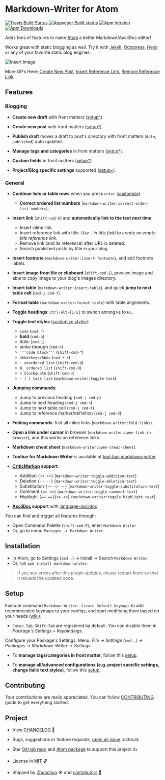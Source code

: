 # Markdown-Writer for Atom

[![Travis Build Status](https://travis-ci.org/zhuochun/md-writer.svg?branch=master)](https://travis-ci.org/zhuochun/md-writer)
[![Appveyor Build status](https://ci.appveyor.com/api/projects/status/fv1unuiac1umt44f?svg=true)](https://ci.appveyor.com/project/zhuochun/md-writer)
[![Apm Version](https://img.shields.io/apm/v/markdown-writer.svg)](https://atom.io/packages/markdown-writer)
[![Apm Downloads](https://img.shields.io/apm/dm/markdown-writer.svg)](https://atom.io/packages/markdown-writer)

Adds tons of features to make [Atom](https://atom.io/) a better Markdown/AsciiDoc editor!

Works great with static blogging as well. Try it with [Jekyll](http://jekyllrb.com/), [Octopress](http://octopress.org/), [Hexo](http://hexo.io/) or any of your favorite static blog engines.

![Insert Image](http://i.imgur.com/s9ekMns.gif)

More GIFs Here: [Create New Post](http://i.imgur.com/BwntxhB.gif), [Insert Reference Link](http://i.imgur.com/L67TqyF.gif), [Remove Reference Link](http://i.imgur.com/TglzeJV.gif).

## Features

### Blogging

- **Create new draft** with front matters ([setup^][ca8870d7]).
- **Create new post** with front matters ([setup^][ca8870d7]).
- **Publish draft** moves a draft to post's directory with front matters (`date`, `published`) auto updated.
- **Manage tags and categories** in front matters ([setup*][9be76601]).
- **Custom fields** in front matters ([setup*][9be76601]).
- **Project/Blog specific settings** supported ([setup+][1561ed4c]).

  [ca8870d7]: https://github.com/zhuochun/md-writer/wiki/Quick-Start "Markdown-Writer Setup Guide"
  [9be76601]: https://github.com/zhuochun/md-writer/wiki/Settings-for-Front-Matters "Setup Tags/Categories/Posts"
  [1561ed4c]: https://github.com/zhuochun/md-writer/wiki/Settings#project-specific-settings "Project Specific Settings"

### General

- **Continue lists or table rows** when you press `enter` ([customize][adaa9527]).
  - **Correct ordered list numbers** (`markdown-writer:correct-order-list-numbers`).
- **Insert link** (`shift-cmd-k`) and **automatically link to the text next time**.
  - Insert inline link.
  - Insert reference link with title. _Use `-` in title field to create an empty title reference link._
  - Remove link (and its reference) after URL is deleted.
  - Search published posts by title in your blog.
- **Insert footnote** (`markdown-writer:insert-footnote`), and edit footnote labels.
- **Insert image from file or clipboard** (`shift-cmd-i`), preview image and able to copy image to your blog's images directory.
- **Insert table** (`markdown-writer:insert-table`), and quick **jump to next table cell** (`cmd-j cmd-t`).
- **Format table** (`markdown-writer:format-table`) with table alignments.
- **Toggle headings**: `ctrl-alt-[1-5]` to switch among `H1` to `H5`.
- **Toggle text styles** ([customize styles][7ddaeaf4]):
  - `code` (`cmd-'`)
  - **bold** (`cmd-b`)
  - _italic_ (`cmd-i`)
  - ~~strike through~~ (`cmd-h`)
  - `'''code block'''` (`shift-cmd-"`)
  - `<kbd>key</kbd>` (`cmd + k`)
  - `- unordered list` (`shift-cmd-U`)
  - `0. ordered list` (`shift-cmd-O`)
  - `> blockquote` (`shift-cmd->`)
  - `- [ ] task list` (`markdown-writer:toggle-task`)
- **Jumping commands**:
  - Jump to previous heading (`cmd-j cmd-p`)
  - Jump to next heading (`cmd-j cmd-n`)
  - Jump to next table cell (`cmd-j cmd-t`)
  - Jump to reference marker/definition (`cmd-j cmd-d`)
- **Folding commands**: fold all inline links (`markdown-writer:fold-links`).
- **Open a link under cursor** in browser (`markdown-writer:open-link-in-browser`), and this works on reference links.
- **Markdown cheat sheet** (`markdown-writer:open-cheat-sheet`).
- **Toolbar for Markdown Writer** is available at [tool-bar-markdown-writer][82a2aced].
- **[CriticMarkup][f99bc01e] support**:
  - Addition `{++ ++}` (`markdown-writer:toggle-addition-text`)
  - Deletion `{-- --}` (`markdown-writer:toggle-deletion-text`)
  - Substitution `{~~ ~> ~~}` (`markdown-writer:toggle-substitution-text`)
  - Comment `{>> <<}` (`markdown-writer:toggle-comment-text`)
  - Highlight `{== ==}{>> <<}` (`markdown-writer:toggle-highlight-text`)
- **[AsciiDoc][0e2299b8] support** with [language-asciidoc][2f0cb1f9].

  [82a2aced]: https://atom.io/packages/tool-bar-markdown-writer "Toobar for Markdown Writer"
  [2f0cb1f9]: https://atom.io/packages/language-asciidoc "AsciiDoc Language Package for Atom"
  [adaa9527]: https://github.com/zhuochun/md-writer/wiki/Settings#use-different-unordered-list-styles "Customizations"
  [f99bc01e]: http://criticmarkup.com/users-guide.php "CriticMarkup"
  [0e2299b8]: https://asciidoctor.org/docs/asciidoc-syntax-quick-reference/ "AsciiDoc Quick Reference"

You can find and trigger all features through:

- Open Command Palette (`shift-cmd-P`), enter `Markdown Writer`
- Or, go to menu `Packages -> Markdown Writer`.

## Installation

- In Atom, go to Settings (`cmd-,`) -> Install -> Search `Markdown Writer`.
- Or, run `apm install markdown-writer`.

> If you see errors after this plugin updates, please restart Atom so that it reloads the updated code.

## Setup

Execute command `Markdown Writer: Create Default keymaps` to add recommended keymaps to your configs, and start modifying them based on your needs ([wiki][31ebd53f]).

- `Enter`, `Tab`, `Shift-Tab` are registered by default. You can disable them in _Package's Settings > Keybindings_.

Configure your Package's Settings. Menu: _File -> Settings (`cmd-,`) -> Packages -> Markdown-Writer -> Settings_.

- To **manage tags/categories in front matter**, follow this [setup][35eb9cc2].
- To **manage all/advanced configurations (e.g. project specific settings, change italic text styles)**, follow this [setup][7ddaeaf4].

  [31ebd53f]: https://github.com/zhuochun/md-writer/wiki/Settings-for-Keymaps "Settings for Keymaps"
  [3ecd2daa]: https://github.com/atom/settings-view/issues/356 "Viewing a package's settings should activate it"
  [35eb9cc2]: https://github.com/zhuochun/md-writer/wiki/Settings-for-Front-Matters "Settings for Front Matters"
  [7ddaeaf4]: https://github.com/zhuochun/md-writer/wiki/Settings "Settings"

## Contributing

Your contributions are really appreciated. You can follow [CONTRIBUTING](https://github.com/zhuochun/md-writer/blob/master/CONTRIBUTING.md) guide to get everything started.

## Project

- View [CHANGELOG][e45121fa] :notebook_with_decorative_cover:
- Bugs, suggestions or feature requests, [open an issue][e6ad7ed1] :octocat:
- Star [GitHub repo][e8960946] and [Atom package][91a1b9c2] to support this project :+1:
- License in [MIT][6a9a3773] :unlock:
- Shipped by [Zhuochun][41ae693b] :sunny: and [contributors][f303810e] :clap:

  [e45121fa]: https://github.com/zhuochun/md-writer/blob/master/CHANGELOG.md
  [e6ad7ed1]: https://github.com/zhuochun/md-writer/issues
  [6a9a3773]: https://github.com/zhuochun/md-writer/blob/master/LICENSE.md
  [41ae693b]: https://github.com/zhuochun
  [f303810e]: https://github.com/zhuochun/md-writer/graphs/contributors
  [e8960946]: https://github.com/zhuochun/md-writer
  [91a1b9c2]: https://atom.io/packages/markdown-writer
